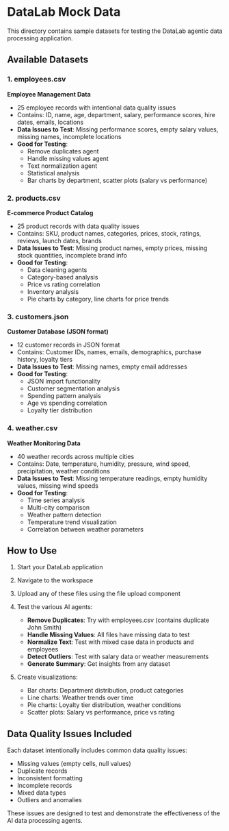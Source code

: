 # DataLab Mock Data

This directory contains sample datasets for testing the DataLab agentic data processing application.

## Available Datasets

### 1. employees.csv
**Employee Management Data**
- 25 employee records with intentional data quality issues
- Contains: ID, name, age, department, salary, performance scores, hire dates, emails, locations
- **Data Issues to Test**: Missing performance scores, empty salary values, missing names, incomplete locations
- **Good for Testing**: 
  - Remove duplicates agent
  - Handle missing values agent
  - Text normalization agent
  - Statistical analysis
  - Bar charts by department, scatter plots (salary vs performance)

### 2. products.csv
**E-commerce Product Catalog**
- 25 product records with data quality issues
- Contains: SKU, product names, categories, prices, stock, ratings, reviews, launch dates, brands
- **Data Issues to Test**: Missing product names, empty prices, missing stock quantities, incomplete brand info
- **Good for Testing**:
  - Data cleaning agents
  - Category-based analysis
  - Price vs rating correlation
  - Inventory analysis
  - Pie charts by category, line charts for price trends

### 3. customers.json
**Customer Database (JSON format)**
- 12 customer records in JSON format
- Contains: Customer IDs, names, emails, demographics, purchase history, loyalty tiers
- **Data Issues to Test**: Missing names, empty email addresses
- **Good for Testing**:
  - JSON import functionality
  - Customer segmentation analysis
  - Spending pattern analysis
  - Age vs spending correlation
  - Loyalty tier distribution

### 4. weather.csv
**Weather Monitoring Data**
- 40 weather records across multiple cities
- Contains: Date, temperature, humidity, pressure, wind speed, precipitation, weather conditions
- **Data Issues to Test**: Missing temperature readings, empty humidity values, missing wind speeds
- **Good for Testing**:
  - Time series analysis
  - Multi-city comparison
  - Weather pattern detection
  - Temperature trend visualization
  - Correlation between weather parameters

## How to Use

1. Start your DataLab application
2. Navigate to the workspace
3. Upload any of these files using the file upload component
4. Test the various AI agents:
   - **Remove Duplicates**: Try with employees.csv (contains duplicate John Smith)
   - **Handle Missing Values**: All files have missing data to test
   - **Normalize Text**: Test with mixed case data in products and employees
   - **Detect Outliers**: Test with salary data or weather measurements
   - **Generate Summary**: Get insights from any dataset

5. Create visualizations:
   - Bar charts: Department distribution, product categories
   - Line charts: Weather trends over time
   - Pie charts: Loyalty tier distribution, weather conditions
   - Scatter plots: Salary vs performance, price vs rating

## Data Quality Issues Included

Each dataset intentionally includes common data quality issues:
- Missing values (empty cells, null values)
- Duplicate records
- Inconsistent formatting
- Incomplete records
- Mixed data types
- Outliers and anomalies

These issues are designed to test and demonstrate the effectiveness of the AI data processing agents.
